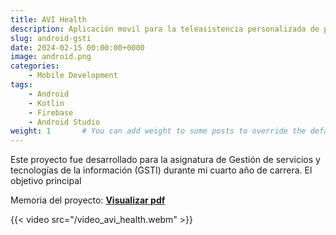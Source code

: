 ```yaml
---
title: AVI Health
description: Aplicación movil para la teleasistencia personalizada de pacientes dermatológicos.
slug: android-gsti
date: 2024-02-15 00:00:00+0000
image: android.png
categories:
    - Mobile Development
tags:
    - Android
    - Kotlin
    - Firebase
    - Android Studio
weight: 1       # You can add weight to some posts to override the default sorting (date descending)
---
```

Este proyecto fue desarrollado para la asignatura de Gestión de servicios y tecnologías de la información (GSTI) durante mi cuarto año de carrera. El objetivo principal 

Memoria del proyecto:
[**Visualizar pdf**](DocumentaciónAppMovil.pdf)


{{< video src="/video_avi_health.webm" >}}